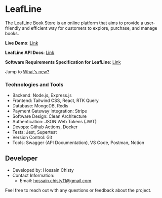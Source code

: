 # LeafLine

The LeafLine Book Store is an online platform that aims to provide a user-friendly and efficient way for customers to explore, purchase, and manage books.

**Live Demo**: [Link](https://leafline.vercel.app/)

**LeafLine API Docs**: [Link]()

**Software Requirements Specification for LeafLine**: [Link](https://airy-phlox-2a3.notion.site/Software-Requirements-Specification-SRS-for-LeafLine-Book-Store-8069aa67ca5145e6bb7771528e7253b0?pvs=4)

Jump to [What's new?](https://github.com/hossainchisty/LeafLine-Server/blob/master/CHANGELOG.md)

### **Technologies and Tools**

- Backend: Node.js, Express.js
- Frontend: Tailwind CSS, React, RTK Query
- Database: MongoDB, Redis
- Payment Gateway Integration: Stripe
- Software Design: Clean Architecture
- Authentication: JSON Web Tokens (JWT)
- Devops: Github Actions, Docker
- Tests: Jest, Supertest
- Version Control: Git
- Tools: Swagger (API Documentation), VS Code, Postman, Notion

## Developer

- Developed by: Hossain Chisty
- Contact Information:
  - Email: hossain.chisty11@gmail.com

Feel free to reach out with any questions or feedback about the project.
